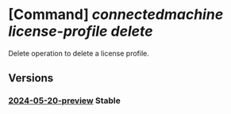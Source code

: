 # [Command] _connectedmachine license-profile delete_

Delete operation to delete a license profile.

## Versions

### [2024-05-20-preview](/Resources/mgmt-plane/L3N1YnNjcmlwdGlvbnMve30vcmVzb3VyY2Vncm91cHMve30vcHJvdmlkZXJzL21pY3Jvc29mdC5oeWJyaWRjb21wdXRlL21hY2hpbmVzL3t9L2xpY2Vuc2Vwcm9maWxlcy97fQ==/2024-05-20-preview.xml) **Stable**

<!-- mgmt-plane /subscriptions/{}/resourcegroups/{}/providers/microsoft.hybridcompute/machines/{}/licenseprofiles/{} 2024-05-20-preview -->
